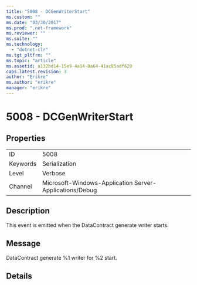 ```yaml
---
title: "5008 - DCGenWriterStart"
ms.custom: ""
ms.date: "03/30/2017"
ms.prod: ".net-framework"
ms.reviewer: ""
ms.suite: ""
ms.technology: 
  - "dotnet-clr"
ms.tgt_pltfrm: ""
ms.topic: "article"
ms.assetid: a132bd14-15e9-4a14-8a64-41ac85adf620
caps.latest.revision: 3
author: "Erikre"
ms.author: "erikre"
manager: "erikre"
---
```

# 5008 - DCGenWriterStart
## Properties  
  
|||  
|-|-|  
|ID|5008|  
|Keywords|Serialization|  
|Level|Verbose|  
|Channel|Microsoft-Windows-Application Server-Applications/Debug|  
  
## Description  
 This event is emitted when the DataContract generate writer starts.  
  
## Message  
 DataContract generate %1 writer for %2 start.  
  
## Details
